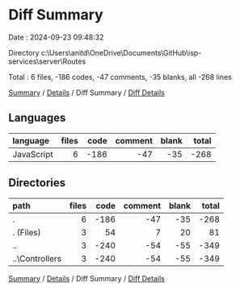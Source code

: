 # Diff Summary

Date : 2024-09-23 09:48:32

Directory c:\\Users\\anitd\\OneDrive\\Documents\\GitHub\\isp-services\\server\\Routes

Total : 6 files,  -186 codes, -47 comments, -35 blanks, all -268 lines

[Summary](results.md) / [Details](details.md) / Diff Summary / [Diff Details](diff-details.md)

## Languages
| language | files | code | comment | blank | total |
| :--- | ---: | ---: | ---: | ---: | ---: |
| JavaScript | 6 | -186 | -47 | -35 | -268 |

## Directories
| path | files | code | comment | blank | total |
| :--- | ---: | ---: | ---: | ---: | ---: |
| . | 6 | -186 | -47 | -35 | -268 |
| . (Files) | 3 | 54 | 7 | 20 | 81 |
| .. | 3 | -240 | -54 | -55 | -349 |
| ..\\Controllers | 3 | -240 | -54 | -55 | -349 |

[Summary](results.md) / [Details](details.md) / Diff Summary / [Diff Details](diff-details.md)